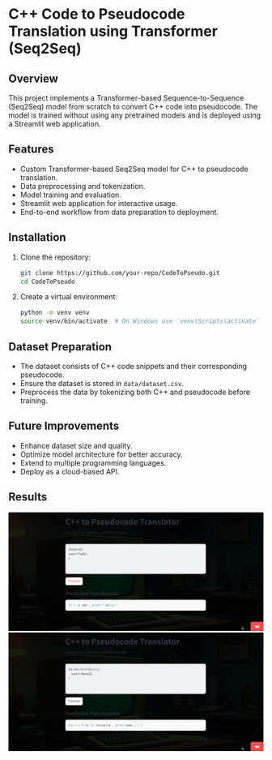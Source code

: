 # C++ Code to Pseudocode Translation using Transformer (Seq2Seq)

## Overview
This project implements a Transformer-based Sequence-to-Sequence (Seq2Seq) model from scratch to convert C++ code into pseudocode. The model is trained without using any pretrained models and is deployed using a Streamlit web application.

## Features
- Custom Transformer-based Seq2Seq model for C++ to pseudocode translation.
- Data preprocessing and tokenization.
- Model training and evaluation.
- Streamlit web application for interactive usage.
- End-to-end workflow from data preparation to deployment.

## Installation
1. Clone the repository:
   ```sh
   git clone https://github.com/your-repo/CodeToPseudo.git
   cd CodeToPseudo
   ```
2. Create a virtual environment:
   ```sh
   python -m venv venv
   source venv/bin/activate  # On Windows use `venv\Scripts\activate`
   ```


## Dataset Preparation
- The dataset consists of C++ code snippets and their corresponding pseudocode.
- Ensure the dataset is stored in `data/dataset.csv`.
- Preprocess the data by tokenizing both C++ and pseudocode before training.


## Future Improvements
- Enhance dataset size and quality.
- Optimize model architecture for better accuracy.
- Extend to multiple programming languages.
- Deploy as a cloud-based API.


## Results
![C++ Code to Pseudocode Screenshot](https://github.com/Muradhameed921/Cpp-Code-to-Pseudocode-Translator/blob/main/C1.jpg)
![C++ Code to Pseudocode Screenshot](https://github.com/Muradhameed921/Cpp-Code-to-Pseudocode-Translator/blob/main/C2.jpg)
